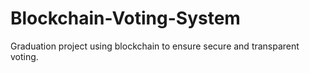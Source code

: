 # Blockchain-Voting-System
Graduation project using blockchain to ensure secure and transparent voting.
